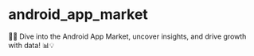 # android_app_market
📱🚀 Dive into the Android App Market, uncover insights, and drive growth with data! 📊💡
